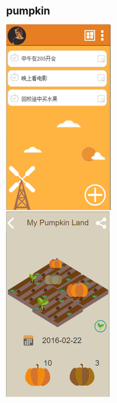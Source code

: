 # pumpkin

![Image text](https://github.com/LizRose13/img-folder/blob/master/%E5%9B%BE%E7%89%871.png)
![Image text](https://github.com/LizRose13/img-folder/blob/master/%E5%9B%BE%E7%89%872.png)
